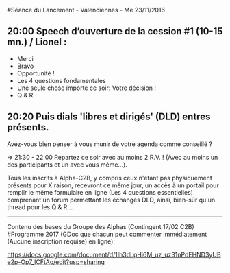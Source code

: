 #Séance du Lancement -  Valenciennes - Me 23/11/2016


## 20:00 Speech d’ouverture de la cession #1 (10-15 mn.) / Lionel :

- Merci
- Bravo
- Opportunité !
- Les 4 questions fondamentales
- Une seule chose importe ce soir: Votre décision !
- Q & R.

## 20:20 Puis dials 'libres et dirigés' (DLD) entres présents.

Avez-vous bien penser à vous munir de votre agenda comme conseillé ?

=> 21:30 - 22:00 Repartez ce soir avec au moins 2 R.V. !
   (Avec au moins un des participants et un avec vous même...).

Tous les inscrits à Alpha-C2B, y compris ceux n'étant pas physiquement présents pour X raison, recevront ce même jour, un accès à un portail pour remplir le même formulaire en ligne (Les 4 questions essentielles) comprenant un forum permettant les échanges DLD, ainsi, bien-sûr qu'un thread pour les Q & R....

---------------------------------------------

Contenu des bases du Groupe des Alphas (Contingent 17/02 C2B)
#Programme 2017
(GDoc que chacun peut commenter immédiatement (Aucune inscription requise) en ligne):

https://docs.google.com/document/d/1Ih3dLpHi6M_uz_uz31nPdEHND3yUBe2p-Op7_lCFtAo/edit?usp=sharing
